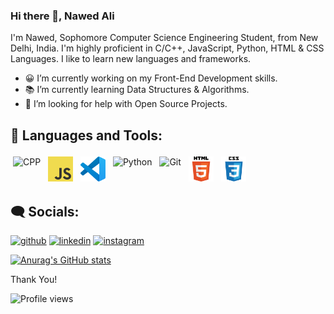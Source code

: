### Hi there 👋, Nawed Ali
I'm Nawed, Sophomore Computer Science Engineering Student, from New Delhi, India. I'm highly proficient in C/C++, JavaScript, Python, HTML & CSS Languages. I like to learn new languages and frameworks.

- 😀 I’m currently working on my Front-End Development skills.
- 📚 I’m currently learning Data Structures & Algorithms.
- 🤔 I’m looking for help with Open Source Projects.

## 🧰 Languages and Tools:
<p>
<img src="https://upload.wikimedia.org/wikipedia/commons/thumb/1/18/ISO_C%2B%2B_Logo.svg/1200px-ISO_C%2B%2B_Logo.svg.png" alt="CPP" height="40" style="vertical-align:top; margin:4px">
<img src="https://raw.githubusercontent.com/github/explore/80688e429a7d4ef2fca1e82350fe8e3517d3494d/topics/javascript/javascript.png" alt="Javascript" height="40" style="vertical-align:top; margin:4px">
<img src="https://raw.githubusercontent.com/github/explore/80688e429a7d4ef2fca1e82350fe8e3517d3494d/topics/visual-studio-code/visual-studio-code.png" alt="VS Code" height="40" style="vertical-align:top; margin:4px">
 <img src="https://upload.wikimedia.org/wikipedia/commons/thumb/c/c3/Python-logo-notext.svg/2048px-Python-logo-notext.svg.png" alt="Python" height="40" style="vertical-align:top; margin:4px">
<img src="https://git-scm.com/images/logos/downloads/Git-Icon-1788C.png" alt="Git" height="40" style="vertical-align:top; margin:4px">
<img src="https://raw.githubusercontent.com/github/explore/80688e429a7d4ef2fca1e82350fe8e3517d3494d/topics/html/html.png" alt="HTML" height="40" style="vertical-align:top; margin:4px">
 <img src="https://raw.githubusercontent.com/github/explore/80688e429a7d4ef2fca1e82350fe8e3517d3494d/topics/css/css.png" alt="CSS" height="40" style="vertical-align:top; margin:4px">
</p>

## 🗨 Socials:
[<img src='https://cdn.jsdelivr.net/npm/simple-icons@3.0.1/icons/github.svg' alt='github' height='40'>](https://github.com/nawed2611)  [<img src='https://cdn.jsdelivr.net/npm/simple-icons@3.0.1/icons/linkedin.svg' alt='linkedin' height='40'>](https://www.linkedin.com/in/nawedali/)  [<img src='https://cdn.jsdelivr.net/npm/simple-icons@3.0.1/icons/instagram.svg' target = blank alt='instagram' height='40'>](https://www.instagram.com/nawed.alli/)  

[![Anurag's GitHub stats](https://github-readme-stats.vercel.app/api?username=nawed2611)](https://github.com/anuraghazra/github-readme-stats)

Thank You!

![Profile views](https://gpvc.arturio.dev/nawed2611)  
